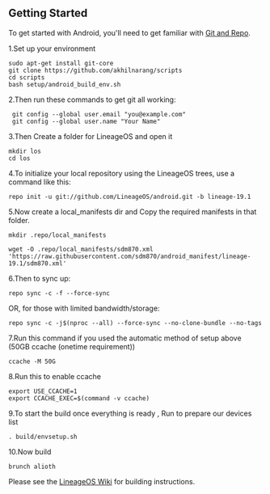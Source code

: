 Getting Started
---------------

To get started with Android, you'll need to get
familiar with [Git and Repo](https://source.android.com/source/using-repo.html).

1.Set up your environment

    sudo apt-get install git-core
    git clone https://github.com/akhilnarang/scripts
    cd scripts
    bash setup/android_build_env.sh

2.Then run these commands to get git all working:

     git config --global user.email "you@example.com"
     git config --global user.name "Your Name"

3.Then Create a folder for LineageOS and open it

    mkdir los
    cd los

4.To initialize your local repository using the LineageOS trees, use a command like this:

    repo init -u git://github.com/LineageOS/android.git -b lineage-19.1
     

5.Now create a local_manifests dir and Copy the required manifests in that folder.

    mkdir .repo/local_manifests

    wget -O .repo/local_manifests/sdm870.xml 'https://raw.githubusercontent.com/sdm870/android_manifest/lineage-19.1/sdm870.xml'
    
6.Then to sync up:

    repo sync -c -f --force-sync

OR, for those with limited bandwidth/storage:

    repo sync -c -j$(nproc --all) --force-sync --no-clone-bundle --no-tags
    
7.Run this command if you used the automatic method of setup above (50GB ccache (onetime requirement))

    ccache -M 50G
    
8.Run this to enable ccache

    export USE_CCACHE=1
    export CCACHE_EXEC=$(command -v ccache)

9.To start the build once everything is ready , Run to prepare our devices list

    . build/envsetup.sh

10.Now build

    brunch alioth

Please see the [LineageOS Wiki](https://wiki.lineageos.org/) for building instructions.

